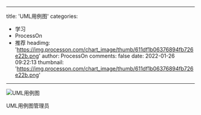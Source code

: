 
---
title: 'UML用例图'
categories: 
 - 学习
 - ProcessOn
 - 推荐
headimg: 'https://img.processon.com/chart_image/thumb/611df1b06376894fb726e22b.png'
author: ProcessOn
comments: false
date: 2022-01-26 09:22:13
thumbnail: 'https://img.processon.com/chart_image/thumb/611df1b06376894fb726e22b.png'
---

<div>   
<img class="thumb" alt="UML用例图" src="https://img.processon.com/chart_image/thumb/611df1b06376894fb726e22b.png" referrerpolicy="no-referrer">
<p>UML用例图管理员</p>  
</div>
            